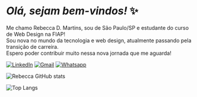 ﻿# __*Olá, sejam bem-vindos!*__ ✨

Me chamo Rebecca D. Martins, sou de São Paulo/SP e estudante do curso de Web Design na FIAP! <br/>
Sou nova no mundo da tecnologia e web design, atualmente passando pela transição de carreira. <br/>
Espero poder contribuir muito nessa nova jornada que me aguarda!

[![LinkedIn](https://img.shields.io/badge/LinkedIn-0077B5?style=for-the-badge&logo=linkedin&logoColor=white)](https://www.linkedin.com/in/rebeccadmartins/)
[![Gmail](https://img.shields.io/badge/Gmail-D14836?style=for-the-badge&logo=gmail&logoColor=white)](mailto:rebeccamartins.d@gmail.com)
[![Whatsapp](https://img.shields.io/badge/WhatsApp-25D366?style=for-the-badge&logo=whatsapp&logoColor=white)](https://wa.me/5511934936717)

![Rebecca GitHub stats](https://github-readme-stats.vercel.app/api?username=RebeccaDMartins&show_icons=true&theme=rose)

![Top Langs](https://github-readme-stats.vercel.app/api/top-langs/?username=RebeccaDMartins&hide_progress=compactlayout)

